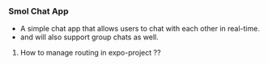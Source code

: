 ### Smol Chat App 

- A simple chat app that allows users to chat with each other in real-time.
- and will also support group chats as well.


1. How to manage routing in expo-project ??